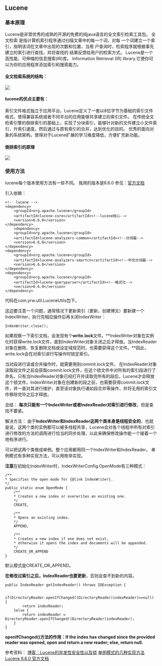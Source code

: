 ## Lucene
### 基本原理
Lucene是非常优秀的成熟的开源的免费的纯java语言的全文索引检索工具包。
全文检索 是指计算机索引程序通过扫描文章中的每一个词，对每 一个词建立一个索引，指明该词在文章中出现的次数和位置，当用 户查询时，检索程序就根据事先建立的索引进行查找，并将查找的 结果反馈给用户的检索方式。
Lucene是一个高性能、可伸缩的信息搜索(IR)库。 Information Retrieval (IR) library.它使你可以为你的应用程序添加索引和搜索能力。

#### 全文检索系统的结构：
![](https://github.com/yuanrw/Blog/blob/master/note/pic/lucene1.png)

#### lucene的优点主要有：
索引文件格式独立于应用平台。Lucene定义了一套以8位字节为基础的索引文件格式，使得兼容系统或者不同平台的应用能够共享建立的索引文件。
在传统全文检索引擎的倒排索引的基础上，实现了分块索引，能够针对新的文件建立小文件索引，升索引速度。然后通过与原有索引的合并，达到优化的目的。
优秀的面向对象的系统架构，使得对于Lucene扩展的学习难度降低，方便扩充新功能。

#### 倒排索引的原理
![](https://github.com/yuanrw/Blog/blob/master/note/pic/lucene2.png)

### 使用方法
lucene每个版本使用方法有一些不同。
我用的版本是6.6.0
参见：[官方文档](http://lucene.apache.org/core/6_6_0/core/index.html)

引入依赖：
```
<!-- lucene -->
<dependency>
    <groupId>org.apache.lucene</groupId>
    <artifactId>lucene-core</artifactId><!--lucene核心-->
    <version>6.6.0</version>
</dependency>
    <dependency>
    <groupId>org.apache.lucene</groupId>
    <artifactId>lucene-analyzers-common</artifactId><!--分词器-->
    <version>6.6.0</version>
</dependency>
<dependency>
    <groupId>org.apache.lucene</groupId>
    <artifactId>lucene-analyzers-smartcn</artifactId><!--中文分词器-->
    <version>6.6.0</version>
</dependency>
<dependency>
    <groupId>org.apache.lucene</groupId>
    <artifactId>lucene-queryparser</artifactId><!--格式化-->
    <version>6.6.0</version>
</dependency>
```
代码在com.yrw.util.LuceneUtils包下。

这边要注意一个问题，通常情况下更新索引（更新，创建博文）要新建一个IndexWriter，执行完相应操作后再关闭IndexWriter：
```
IndexWriter.close();
```

如果观察一下索引文档，会发现有个**write.lock**文件。**IndexWriter对象在实例化时获得write.lock文件，直到IndexWriter对象关闭之后才释放。当IndexReader对象在删除、恢复删除文档或设定域规范时，也需要获得这个文件。**因此，write.lock会在对索引进行写操作时锁定索引。

当对段进行读或合并操作时，就需要用到commit.lock文件。
在IndexReader对象读取段文件之前会获取commit.lock文件，在这个锁文件中对所有的索引段进行了命名，只有当IndexReader对象已经打开并读取完所有的段后，Lucene才会释放这个锁文件。IndexWriter对象在创建新的段之前，也需要获得commit.lock文件，并一直对其进行维护，直至该对象执行诸如段合并等操作，并将无用的索引文件移除完毕之后才释放。

总结：
**每次只能有一个IndexWriter或者IndexReader对索引进行修改**，但是查找不要紧。

解决方法：
由于**IndexWriter和IndexReader这两个类本身是线程安全的**，也就是说，这两个类的实例都可以被多线程共享，Lucene会对各个线程中所有对索引进行修改的方法的调用进行恰当的同步处理，以此来确保修改操作能一个接着一个地有序进行。

可以把这两个类做成单例。整个应用都用同一个IndexWriter和IndexReader。
单例模式有多种实现方法，可以用枚举实现。

**注意**在初始化IndexWriter时，IndexWriterConfig.OpenMode有三种模式：
```
/**
* Specifies the open mode for {@link IndexWriter}.
*/
public static enum OpenMode {
    /** 
    * Creates a new index or overwrites an existing one. 
    */
    CREATE,

    /** 
    * Opens an existing index. 
    */
    APPEND,

    /** 
    * Creates a new index if one does not exist,
    * otherwise it opens the index and documents will be appended. 
    */
    CREATE_OR_APPEND 
}
```
默认模式是CREATE_OR_APPEND。

**在修改过索引之后，IndexReader也要更新**，否则会查不到新的内容。
```
public IndexReader getIndexReader() throws IOException {

    if(DirectoryReader.openIfChanged((DirectoryReader)indexReader)==null) {
        return indexReader;
    }else {
        return indexReader = DirectoryReader.openIfChanged((DirectoryReader)indexReader);
    }
}
```
**openIfChanged()方法的作用：If the index has changed since the provided reader was opened, open and return a new reader; else, return null.**

参考资料：
[博客：Lucene的并发性安全性以及锁](https://www.cnblogs.com/likehua/archive/2012/02/16/2354532.html)
[单例模式的几种实现方法](http://www.importnew.com/18872.html)
[Lucene 6.6.0 官方文档](http://lucene.apache.org/core/6_6_0/core/index.html)
